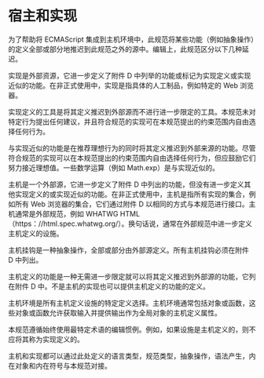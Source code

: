 # 宿主和实现

为了帮助将 ECMAScript 集成到主机环境中，此规范将某些功能（例如抽象操作）的定义全部或部分地推迟到此规范之外的源中。编辑上，此规范区分以下几种延迟。

实现是外部资源，它进一步定义了附件 D 中列举的功能或标记为实现定义或实现近似的功能。在非正式使用中，实现是指具体的人工制品，例如特定的 Web 浏览器。

实现定义的工具是将其定义推迟到外部源而不进行进一步限定的工具。本规范未对特定行为提出任何建议，并且符合规范的实现可在本规范提出的约束范围内自由选择任何行为。

与实现近似的功能是在推荐理想行为的同时将其定义推迟到外部来源的功能。尽管符合规范的实现可以在本规范提出的约束范围内自由选择任何行为，但应鼓励它们努力接近理想值。一些数学运算（例如 Math.exp）是与实现近似的。

主机是一个外部源，它进一步定义了附件 D 中列出的功能，但没有进一步定义其他实现定义的或实现近似的功能。在非正式使用中，主机是指所有实现的集合，例如所有 Web 浏览器的集合，它们通过附件 D 以相同的方式与本规范进行接口。主机通常是外部规范，例如 WHATWG HTML（https：//html.spec.whatwg.org/）。换句话说，通常在外部规范中进一步定义主机定义的设施。

主机挂钩是一种抽象操作，全部或部分由外部源定义。所有主机挂钩必须在附件 D 中列出。

主机定义的功能是一种无需进一步限定就可以将其定义推迟到外部源的功能，它列在附件 D 中。不是主机的实现也可以提供主机定义的功能的定义。

主机环境是所有主机定义设施的特定定义选择。主机环境通常包括对象或函数，这些对象或函数允许获取输入并提供输出作为全局对象的主机定义属性。

本规范遵循始终使用最特定术语的编辑惯例。例如，如果设施是主机定义的，则不应将其称为实现定义的。

主机和实现都可以通过此处定义的语言类型，规范类型，抽象操作，语法产生，内在对象和内在符号与本规范对接。
